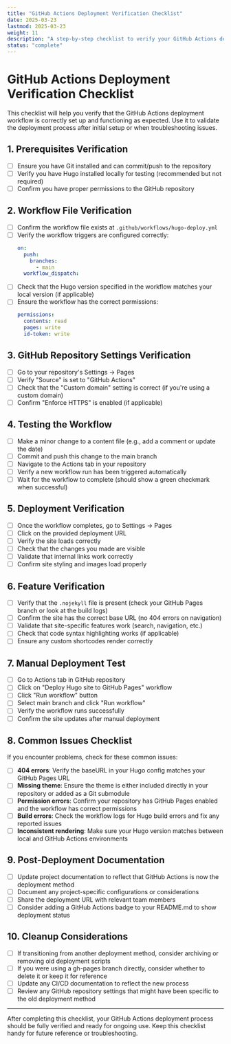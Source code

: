 ```yaml
---
title: "GitHub Actions Deployment Verification Checklist"
date: 2025-03-23
lastmod: 2025-03-23
weight: 11
description: "A step-by-step checklist to verify your GitHub Actions deployment for Hugo is working correctly"
status: "complete"
---
```


# GitHub Actions Deployment Verification Checklist

This checklist will help you verify that the GitHub Actions deployment workflow is correctly set up and functioning as expected. Use it to validate the deployment process after initial setup or when troubleshooting issues.

## 1. Prerequisites Verification

- [ ] Ensure you have Git installed and can commit/push to the repository
- [ ] Verify you have Hugo installed locally for testing (recommended but not required)
- [ ] Confirm you have proper permissions to the GitHub repository

## 2. Workflow File Verification

- [ ] Confirm the workflow file exists at `.github/workflows/hugo-deploy.yml`
- [ ] Verify the workflow triggers are configured correctly:
  ```yaml
  on:
    push:
      branches:
        - main
    workflow_dispatch:
  ```
- [ ] Check that the Hugo version specified in the workflow matches your local version (if applicable)
- [ ] Ensure the workflow has the correct permissions:
  ```yaml
  permissions:
    contents: read
    pages: write
    id-token: write
  ```

## 3. GitHub Repository Settings Verification

- [ ] Go to your repository's Settings → Pages
- [ ] Verify "Source" is set to "GitHub Actions"
- [ ] Check that the "Custom domain" setting is correct (if you're using a custom domain)
- [ ] Confirm "Enforce HTTPS" is enabled (if applicable)

## 4. Testing the Workflow

- [ ] Make a minor change to a content file (e.g., add a comment or update the date)
- [ ] Commit and push this change to the main branch
- [ ] Navigate to the Actions tab in your repository
- [ ] Verify a new workflow run has been triggered automatically
- [ ] Wait for the workflow to complete (should show a green checkmark when successful)

## 5. Deployment Verification

- [ ] Once the workflow completes, go to Settings → Pages
- [ ] Click on the provided deployment URL
- [ ] Verify the site loads correctly
- [ ] Check that the changes you made are visible
- [ ] Validate that internal links work correctly
- [ ] Confirm site styling and images load properly

## 6. Feature Verification

- [ ] Verify that the `.nojekyll` file is present (check your GitHub Pages branch or look at the build logs)
- [ ] Confirm the site has the correct base URL (no 404 errors on navigation)
- [ ] Validate that site-specific features work (search, navigation, etc.)
- [ ] Check that code syntax highlighting works (if applicable)
- [ ] Ensure any custom shortcodes render correctly

## 7. Manual Deployment Test

- [ ] Go to Actions tab in GitHub repository
- [ ] Click on "Deploy Hugo site to GitHub Pages" workflow
- [ ] Click "Run workflow" button
- [ ] Select main branch and click "Run workflow"
- [ ] Verify the workflow runs successfully
- [ ] Confirm the site updates after manual deployment

## 8. Common Issues Checklist

If you encounter problems, check for these common issues:

- [ ] **404 errors**: Verify the baseURL in your Hugo config matches your GitHub Pages URL
- [ ] **Missing theme**: Ensure the theme is either included directly in your repository or added as a Git submodule
- [ ] **Permission errors**: Confirm your repository has GitHub Pages enabled and the workflow has correct permissions
- [ ] **Build errors**: Check the workflow logs for Hugo build errors and fix any reported issues
- [ ] **Inconsistent rendering**: Make sure your Hugo version matches between local and GitHub Actions environments

## 9. Post-Deployment Documentation

- [ ] Update project documentation to reflect that GitHub Actions is now the deployment method
- [ ] Document any project-specific configurations or considerations
- [ ] Share the deployment URL with relevant team members
- [ ] Consider adding a GitHub Actions badge to your README.md to show deployment status

## 10. Cleanup Considerations

- [ ] If transitioning from another deployment method, consider archiving or removing old deployment scripts
- [ ] If you were using a gh-pages branch directly, consider whether to delete it or keep it for reference
- [ ] Update any CI/CD documentation to reflect the new process
- [ ] Review any GitHub repository settings that might have been specific to the old deployment method

---

After completing this checklist, your GitHub Actions deployment process should be fully verified and ready for ongoing use. Keep this checklist handy for future reference or troubleshooting.